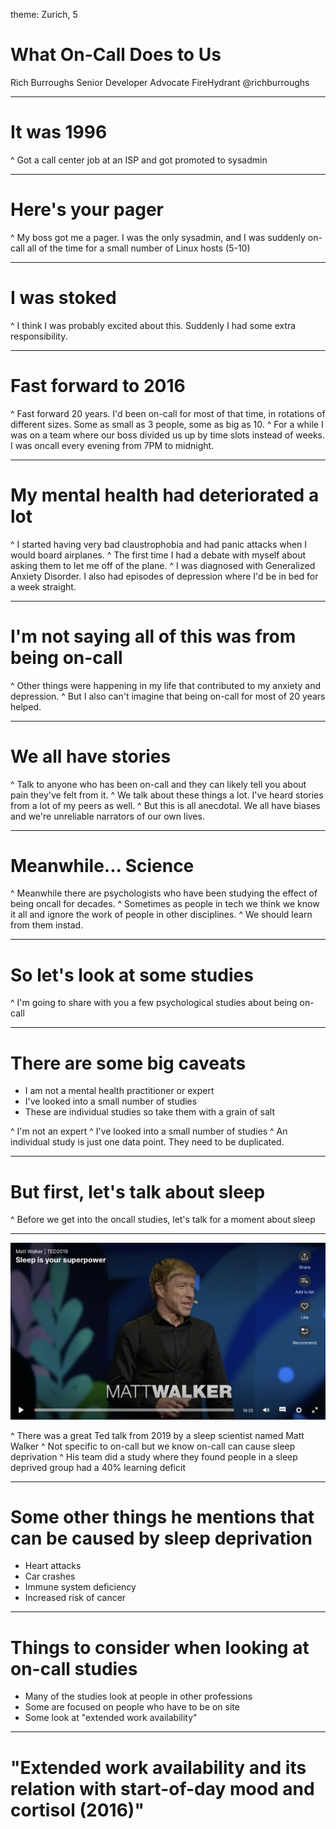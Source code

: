 theme: Zurich, 5

# What On-Call Does to Us

Rich Burroughs
Senior Developer Advocate
FireHydrant
@richburroughs

---

# It was 1996

^ Got a call center job at an ISP and got promoted to sysadmin

---

# Here's your pager

^ My boss got me a pager. I was the only sysadmin, and I was suddenly on-call all of the time for a small number of Linux hosts (5-10)

---

# I was stoked

^ I think I was probably excited about this. Suddenly I had some extra responsibility.

---

# Fast forward to 2016

^ Fast forward 20 years. I'd been on-call for most of that time, in rotations of different sizes. Some as small as 3 people, some as big as 10.
^ For a while I was on a team where our boss divided us up by time slots instead of weeks. I was oncall every evening from 7PM to midnight.

---

# My mental health had deteriorated a lot

^ I started having very bad claustrophobia and had panic attacks when I would board airplanes.
^ The first time I had a debate with myself about asking them to let me off of the plane.
^ I was diagnosed with Generalized Anxiety Disorder. I also had episodes of depression where I'd be in bed for a week straight.

---

# I'm not saying all of this was from being on-call

^ Other things were happening in my life that contributed to my anxiety and depression.
^ But I also can't imagine that being on-call for most of 20 years helped.

---

# We all have stories

^ Talk to anyone who has been on-call and they can likely tell you about pain they've felt from it.
^ We talk about these things a lot. I've heard stories from a lot of my peers as well.
^ But this is all anecdotal. We all have biases and we're unreliable narrators of our own lives.

---

# Meanwhile... Science

^ Meanwhile there are psychologists who have been studying the effect of being oncall for decades. 
^ Sometimes as people in tech we think we know it all and ignore the work of people in other disciplines.
^ We should learn from them instad.

---

# So let's look at some studies

^ I'm going to share with you a few  psychological studies about being on-call

---

# There are some big caveats

- I am not a mental health practitioner or expert
- I've looked into a small number of studies
- These are individual studies so take them with a grain of salt

^ I'm not an expert
^ I've looked into a small number of studies
^ An individual study is just one data point. They need to be duplicated.

---

# But first, let's talk about sleep

^ Before we get into the oncall studies, let's talk for a moment about sleep

---

![100%](images/ted_talk.png)

^ There was a great Ted talk from 2019 by a sleep scientist named Matt Walker
^ Not specific to on-call but we know on-call can cause sleep deprivation
^ His team did a study where they found people in a sleep deprived group had a 40% learning deficit

---

# Some other things he mentions that can be caused by sleep deprivation

- Heart attacks
- Car crashes
- Immune system deficiency
- Increased risk of cancer

---

# Things to consider when looking at on-call studies

- Many of the studies look at people in other professions
- Some are focused on people who have to be on site
- Some look at "extended work availability"

---

# "Extended work availability and its relation with start-of-day mood and cortisol (2016)"


